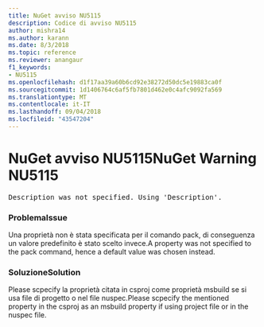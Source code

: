 ```yaml
---
title: NuGet avviso NU5115
description: Codice di avviso NU5115
author: mishra14
ms.author: karann
ms.date: 8/3/2018
ms.topic: reference
ms.reviewer: anangaur
f1_keywords:
- NU5115
ms.openlocfilehash: d1f17aa39a60b6cd92e38272d50dc5e19883ca0f
ms.sourcegitcommit: 1d1406764c6af5fb7801d462e0c4afc9092fa569
ms.translationtype: MT
ms.contentlocale: it-IT
ms.lasthandoff: 09/04/2018
ms.locfileid: "43547204"
---
```

# <a name="nuget-warning-nu5115"></a><span data-ttu-id="f4fbb-103">NuGet avviso NU5115</span><span class="sxs-lookup"><span data-stu-id="f4fbb-103">NuGet Warning NU5115</span></span>
<pre>Description was not specified. Using 'Description'.</pre>

### <a name="issue"></a><span data-ttu-id="f4fbb-104">Problema</span><span class="sxs-lookup"><span data-stu-id="f4fbb-104">Issue</span></span>

<span data-ttu-id="f4fbb-105">Una proprietà non è stata specificata per il comando pack, di conseguenza un valore predefinito è stato scelto invece.</span><span class="sxs-lookup"><span data-stu-id="f4fbb-105">A property was not specified to the pack command, hence a default value was chosen instead.</span></span>


### <a name="solution"></a><span data-ttu-id="f4fbb-106">Soluzione</span><span class="sxs-lookup"><span data-stu-id="f4fbb-106">Solution</span></span>

<span data-ttu-id="f4fbb-107">Please scpecify la proprietà citata in csproj come proprietà msbuild se si usa file di progetto o nel file nuspec.</span><span class="sxs-lookup"><span data-stu-id="f4fbb-107">Please scpecify the mentioned property in the csproj as an msbuild property if using project file or in the nuspec file.</span></span>

